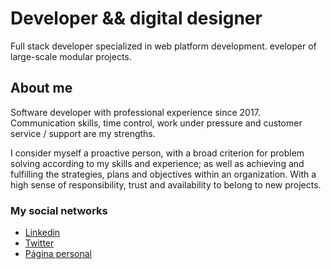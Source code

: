 # Developer && digital designer
Full stack developer specialized in web platform development.
eveloper of large-scale modular projects.


## About me
Software developer with professional experience since 2017. Communication skills, time control, work under pressure and customer service / support are my strengths.

I consider myself a proactive person, with a broad criterion for problem solving according to my skills and experience; as well as achieving and fulfilling the strategies, plans and objectives within an organization. With a high sense of responsibility, trust and availability to belong to new projects.

### My social networks
- [Linkedin](https://www.linkedin.com/in/omarmtya)
- [Twitter](https://twitter.com/omarmtya)
- [Página personal](http://omarmtya.com/blog)

<!--
**OmarMtya/omarmtya** is a ✨ _special_ ✨ repository because its `README.md` (this file) appears on your GitHub profile.

Here are some ideas to get you started:

- 🔭 I’m currently working on ...
- 🌱 I’m currently learning ...
- 👯 I’m looking to collaborate on ...
- 🤔 I’m looking for help with ...
- 💬 Ask me about ...
- 📫 How to reach me: ...
- 😄 Pronouns: ...
- ⚡ Fun fact: ...
-->
